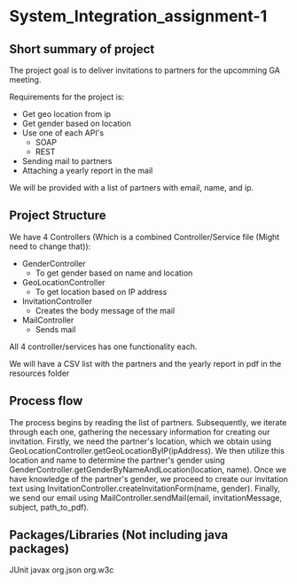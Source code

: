 # System_Integration_assignment-1
## Short summary of project
The project goal is to deliver invitations to partners for the upcomming GA meeting. 

Requirements for the project is:
* Get geo location from ip
* Get gender based on location
* Use one of each API's
    * SOAP
    * REST
* Sending mail to partners
* Attaching a yearly report in the mail

We will be provided with a list of partners with email, name, and ip.

## Project Structure
We have 4 Controllers (Which is a combined Controller/Service file (Might need to change that)):
* GenderController
    * To get gender based on name and location
* GeoLocationController
    * To get location based on IP address 
* InvitationController
    * Creates the body message of the mail
* MailController
    * Sends mail

All 4 controller/services has one functionality each.

We will have a CSV list with the partners and the yearly report in pdf in the resources folder

## Process flow
The process begins by reading the list of partners. Subsequently, we iterate through each one, gathering the necessary information for creating our invitation. Firstly, we need the partner's location, which we obtain using GeoLocationController.getGeoLocationByIP(ipAddress). We then utilize this location and name to determine the partner's gender using GenderController.getGenderByNameAndLocation(location, name).
Once we have knowledge of the partner's gender, we proceed to create our invitation text using InvitationController.createInvitationForm(name, gender). Finally, we send our email using MailController.sendMail(email, invitationMessage, subject, path_to_pdf).

## Packages/Libraries (Not including java packages)
JUnit
javax
org.json
org.w3c
